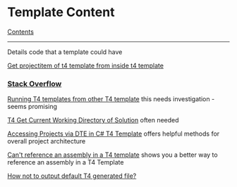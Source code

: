 # Template Content

[Contents](index.md)

---

Details code that a template could have

[Get projectitem of t4 template from inside t4 template](https://softwareproduction.eu/2013/06/10/get-the-projectitem-of-a-t4-template-from-inside-the-t4-template/)


### [Stack Overflow](https://stackoverflow.com/questions/tagged/t4)

[Running T4 templates from other T4 template](https://stackoverflow.com/questions/3636094/running-t4-templates-from-other-t4-template) this needs investigation - seems promising

[T4 Get Current Working Directory of Solution](https://stackoverflow.com/questions/4952825/t4-get-current-working-directory-of-solution) often needed

[Accessing Projects via DTE in C# T4 Template](https://stackoverflow.com/questions/12952110/accessing-projects-via-dte-in-c-sharp-t4-template) offers helpful methods for overall project architecture

[Can't reference an assembly in a T4 template](https://stackoverflow.com/questions/3434713/cant-reference-an-assembly-in-a-t4-template) shows you a better way to reference an assembly in a T4 Template

[How not to output default T4 generated file?](https://stackoverflow.com/questions/2601202/how-not-to-output-default-t4-generated-file)
